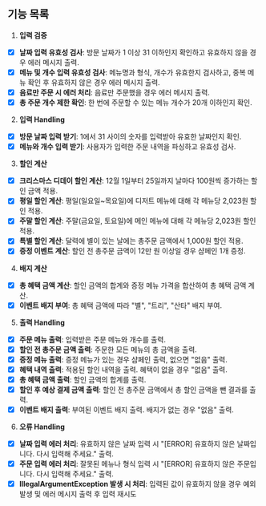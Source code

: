 ## 기능 목록

1. **입력 검증**
  - [x]  **날짜 입력 유효성 검사**: 방문 날짜가 1 이상 31 이하인지 확인하고 유효하지 않을 경우 에러 메시지 출력.
  - [x]  **메뉴 및 개수 입력 유효성 검사**: 메뉴명과 형식, 개수가 유효한지 검사하고, 중복 메뉴 확인 후 유효하지 않은 경우 에러 메시지 출력.
  - [x]  **음료만 주문 시 에러 처리**: 음료만 주문했을 경우 에러 메시지 출력.
  - [x]  **총 주문 개수 제한 확인**: 한 번에 주문할 수 있는 메뉴 개수가 20개 이하인지 확인.
2. **입력 Handling**
  - [x]  **방문 날짜 입력 받기**: 1에서 31 사이의 숫자를 입력받아 유효한 날짜인지 확인.
  - [x]  **메뉴와 개수 입력 받기**: 사용자가 입력한 주문 내역을 파싱하고 유효성 검사.
3. **할인 계산**
  - [x]  **크리스마스 디데이 할인 계산**: 12월 1일부터 25일까지 날마다 100원씩 증가하는 할인 금액 적용.
  - [x]  **평일 할인 계산**: 평일(일요일~목요일)에 디저트 메뉴에 대해 각 메뉴당 2,023원 할인 적용.
  - [x]  **주말 할인 계산**: 주말(금요일, 토요일)에 메인 메뉴에 대해 각 메뉴당 2,023원 할인 적용.
  - [x]  **특별 할인 계산**: 달력에 별이 있는 날에는 총주문 금액에서 1,000원 할인 적용.
  - [x]  **증정 이벤트 계산**: 할인 전 총주문 금액이 12만 원 이상일 경우 샴페인 1개 증정.
4. **배지 계산**
  - [x]  **총 혜택 금액 계산**: 할인 금액의 합계와 증정 메뉴 가격을 합산하여 총 혜택 금액 계산.
  - [x]  **이벤트 배지 부여**: 총 혜택 금액에 따라 "별", "트리", "산타" 배지 부여.
5. **출력 Handling**
  - [x]  **주문 메뉴 출력**: 입력받은 주문 메뉴와 개수를 출력.
  - [x]  **할인 전 총주문 금액 출력**: 주문한 모든 메뉴의 총 금액을 출력.
  - [x]  **증정 메뉴 출력**: 증정 메뉴가 있는 경우 샴페인 출력, 없으면 "없음" 출력.
  - [x]  **혜택 내역 출력**: 적용된 할인 내역을 출력. 혜택이 없을 경우 "없음" 출력.
  - [x]  **총 혜택 금액 출력**: 할인 금액의 합계를 출력.
  - [x]  **할인 후 예상 결제 금액 출력**: 할인 전 총주문 금액에서 총 할인 금액을 뺀 결과를 출력.
  - [x]  **이벤트 배지 출력**: 부여된 이벤트 배지 출력. 배지가 없는 경우 "없음" 출력.
6. **오류 Handling**
  - [x]  **날짜 입력 에러 처리**: 유효하지 않은 날짜 입력 시 "[ERROR] 유효하지 않은 날짜입니다. 다시 입력해 주세요." 출력.
  - [x]  **주문 입력 에러 처리**: 잘못된 메뉴나 형식 입력 시 "[ERROR] 유효하지 않은 주문입니다. 다시 입력해 주세요." 출력.
  - [x]  **IllegalArgumentException 발생 시 처리**: 입력된 값이 유효하지 않을 경우 예외 발생 및 에러 메시지 출력 후 입력 재시도